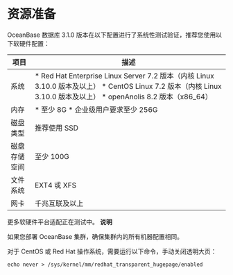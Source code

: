 资源准备 
=========================



OceanBase 数据库 3.1.0 版本在以下配置进行了系统性测试验证，推荐您使用以下软硬件配置：


|   项目   |                                                                                                                                               描述                                                                                                                                               |
|--------|------------------------------------------------------------------------------------------------------------------------------------------------------------------------------------------------------------------------------------------------------------------------------------------------|
| 系统     | * Red Hat Enterprise Linux Server 7.2 版本（内核 Linux 3.10.0 版本及以上）    <!-- --> * CentOS Linux 7.2 版本（内核 Linux 3.10.0 版本及以上）   * openAnolis 8.2 版本（x86_64）    |
| 内存     | * 至少 8G   * 企业级用户要求至少 256G                                                                                                                                                                                  |
| 磁盘类型   | 推荐使用 SSD                                                                                                                                                                                                                                                                                       |
| 磁盘存储空间 | 至少 100G                                                                                                                                                                                                                                                                                        |
| 文件系统   | EXT4 戓 XFS                                                                                                                                                                                                                                                                                     |
| 网卡     | 千兆互联及以上                                                                                                                                                                                                                                                                                        |



更多软硬件平台适配正在测试中。
**说明**



如果您部署 OceanBase 集群，确保集群内的所有机器配置相同。

对于 CentOS 或 Red Hat 操作系统，需要运行以下命令，手动关闭透明大页：

    echo never > /sys/kernel/mm/redhat_transparent_hugepage/enabled


